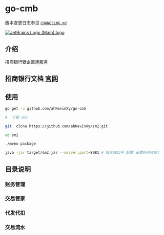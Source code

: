 # go-cmb



版本变更日志参见 [`CHANGELOG.md`](CHANGELOG.md)

[![JetBrains Logo (Main) logo](https://resources.jetbrains.com/storage/products/company/brand/logos/jb_beam.svg "logo")](https://jb.gg/OpenSourceSupport)

## 介绍

招商银行银企直连服务

## 招商银行文档 [官网](https://openbiz.cmbchina.com/developer/UI/business/Index.aspx)


## 使用

```bash
go get -u github.com/ahKevinXy/go-cmb

#  下载 sm2 

git  clone https://github.com/ahKevinXy/sm2.git 

cd sm2 

./mvnw package

java -jar target/sm2.jar --server.port=8081 # 指定端口号 配置 设置好对应签名地址

```

## 目录说明




### 账务管理

### 交易管家


### 代发代扣


### 交易流水